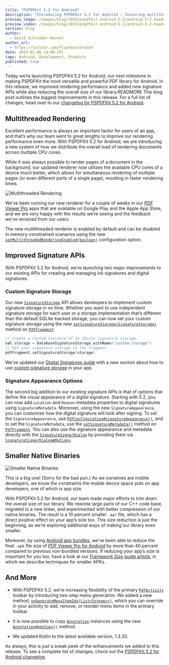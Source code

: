 ```yaml
---
title: "PSPDFKit 5.2 for Android"
description: "Introducing PSPDFKit 5.2 for Android — featuring multithreaded rendering, new signature APIs, a smaller library size, and many more improvements."
preview_image: /images/blog/2019/pspdfkit-android-5-2/android-5-2-header.png
preview_video: /images/blog/2019/pspdfkit-android-5-2/android-5-2-header.mp4
section: blog
author:
  - David Schreiber-Ranner
author_url:
  - https://twitter.com/Flashmasterdash
date: 2019-02-06 14:00 UTC
tags: Android, Development, Products
published: true
---
```


Today we’re launching PSPDFKit 5.2 for Android, our next milestone in making PSPDFKit the most versatile and powerful PDF library for Android. In this release, we improved rendering performance and added new signature APIs while also reducing the overall size of our library.READMORE
This blog post outlines the biggest improvements in this release. For a full list of changes, head over to our [changelog for PSPDFKit 5.2 for Android][changelog].

## Multithreaded Rendering

Excellent performance is always an important factor for users of an app, and that’s why our team went to great lengths to improve our rendering performance even more. With PSPDFKit 5.2 for Android, we are introducing a new system of how we distribute the overall load of rendering documents across multiple CPU cores.

While it was always possible to render pages of a document in the background, our updated renderer now utilizes the available CPU cores of a device much better, which allows for simultaneous rendering of multiple pages (or even different parts of a single page), resulting in faster rendering times.

![Multithreaded Rendering](/images/blog/2019/pspdfkit-android-5-2/multithreaded-rendering.png)

We’ve been running our new renderer for a couple of weeks in our [PDF Viewer Pro][pdfviewer] apps that are available on Google Play and the Apple App Store, and we are very happy with the results we’re seeing and the feedback we’ve received from our users.

The new multithreaded renderer is enabled by default and can be disabled in memory-constrained scenarios using the new [`setMultithreadedRenderingEnabled(boolean)`][multithreading option] configuration option.

## Improved Signature APIs

With PSPDFKit 5.2 for Android, we’re launching two major improvements to our existing APIs for creating and managing ink signatures and digital signatures.

### Custom Signature Storage

Our new [`SignatureStorage`][signature storage] API allows developers to implement custom signature storage in no time. Whether you want to use independent signature storage for each user or a storage implementation that’s different than the default SQLite-backed storage, you can now set your custom signature storage using the new [`setSignatureStorage(SignatureStorage)`][signature storage setter] method on [`PdfFragment`][fragment]:

```kotlin
// Create a custom instance of an SQLite signature storage.
val storage = DatabaseSignatureStorage.withName("custom-storage")
// Set your signature storage to the fragment.
pdfFragment.setSignatureStorage(storage)
```

We’ve updated our [Digital Signatures guide][digital signatures guide] with a new section about how to use [custom signature storage][custom signature storage guide] in your app.

### Signature Appearance Options

The second big addition to our existing signature APIs is that of options that define the visual appearance of a digital signature. Starting with 5.2, you can now add `Location` and `Reason` metadata properties to digital signatures using `SignatureMetadata`. Moreover, using the new `SignatureAppearance`, you can customize how the digital signature will look after signing. To set the `SignatureAppearance`, use [`PdfConfiguration#signatureAppearance()`][], and to set the `SignatureMetadata`, use the [`setSignatureMetadata()`][] method on [`PdfFragment`][fragment]. You can also use the signature appearance and metadata directly with the [`SignatureSignerDialog`][] by providing them via [`SignatureSignerDialog#Options`][].

## Smaller Native Binaries

![Smaller Native Binaries](/images/blog/2019/pspdfkit-android-5-2/smaller-binary.png)

This is a big one! (Sorry for the bad pun.) As we ourselves are mobile developers, we know the constraints the mobile device space puts on app developers, one of which is app size.

With PSPDFKit 5.2 for Android, our team made major efforts to trim down the overall size of our library. We rewrote large parts of our C++ code base, migrated to a new linker, and experimented with better compression of our native binaries. The result is a 10 percent smaller `.aar` file, which has a direct positive effect on your app’s size too. This size reduction is just the beginning, as we’re exploring additional ways of making our library even smaller.

Moreover, by using [Android app bundles][app bundles], we’ve been able to reduce the final `.apk` file size of [PDF Viewer Pro for Android][pdfviewer] by more than 40 percent compared to previous non-bundled versions. If reducing your app’s size is important for you too, have a look at our [Framework Size guide article][framework size], in which we describe techniques for smaller APKs.

## And More

- With PSPDFKit 5.2, we’re increasing flexibility of the primary [`PdfActivity`][] toolbar by introducing two-step menu generation. We added a new method, [`onGenerateMenuItemIds(List<Integer>)`][menu item generation], which you can override in your activity to add, remove, or reorder menu items in the primary toolbar.

- It is now possible to copy [`Annotation`][] instances using the new [`Annotation#getCopy()`][] method.

- We updated Kotlin to the latest available version, 1.3.20.

As always, this is just a sneak peek of the enhancements we added to this release. To see a complete list of changes, check out the [PSPDFKit 5.2 for Android changelog][changelog].

[pdfviewer]: https://pdfviewer.io
[changelog]: /changelog/android/#5.2.0
[migration guide]: /guides/android/current/migration-guides/pspdfkit-5-2-migration-guide
[multithreading option]: /api/android/reference/com/pspdfkit/configuration/PdfConfiguration.Builder.html#setMultithreadedRenderingEnabled(boolean)
[custom signature storage guide]: /guides/android/current/features/digital-signatures#custom-signature-storage
[digital signatures guide]: /guides/android/current/features/digital-signatures
[signature storage]: /api/android/reference/com/pspdfkit/signatures/storage/SignatureStorage.html
[app bundles]: /guides/android/current/faq/framework-size#android-app-bundles
[framework size]: /guides/android/current/faq/framework-size
[menu item generation]: /api/android/reference/com/pspdfkit/ui/PdfActivity.html#onGenerateMenuItemIds(java.util.List<java.lang.Integer>)
[`annotation#getcopy()`]: /api/android/reference/com/pspdfkit/annotations/Annotation.html#getCopy(int)
[`annotation`]: /api/android/reference/com/pspdfkit/annotations/Annotation.html
[`pdfactivity`]: /api/android/reference/com/pspdfkit/ui/PdfActivity.html
[signature storage setter]: /api/android/reference/com/pspdfkit/ui/PdfFragment.html#setSignatureStorage(com.pspdfkit.signatures.storage.SignatureStorage)
[fragment]: /api/android/reference/com/pspdfkit/ui/PdfFragment.html
[`pdfconfiguration#signatureappearance()`]: /api/android/reference/com/pspdfkit/configuration/PdfConfiguration.Builder.html#signatureAppearance(com.pspdfkit.signatures.SignatureAppearance)
[`setsignaturemetadata()`]: /api/android/reference/com/pspdfkit/ui/PdfFragment.html#setSignatureMetadata(com.pspdfkit.signatures.SignatureMetadata)
[`signaturesignerdialog`]: /api/android/reference/com/pspdfkit/ui/signatures/SignatureSignerDialog.html
[`signaturesignerdialog#options`]: /api/android/reference/com/pspdfkit/ui/signatures/SignatureSignerDialog.Options.html
